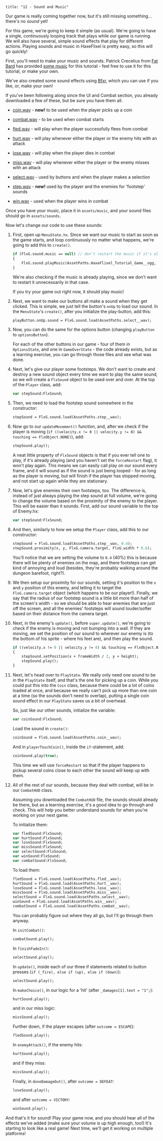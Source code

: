 ```
title: "12 - Sound and Music"
```

Our game is really coming together now, but it's still missing something… there's no _sound_ yet!

For this game, we're going to keep it simple (as usual). We're going to have a single, continuously looping track that plays while our game is running. We will also have several, simple sound effects that play for different actions. Playing sounds and music in HaxeFlixel is pretty easy, so this will go quickly!

First, you'll need to make your music and sounds. Patrick Crecelius from [Fat Bard](http://fatbard.tumblr.com) has provided [some music](https://raw.githubusercontent.com/HaxeFlixel/flixel-demos/master/Tutorials/TurnBasedRPG/assets/music/HaxeFlixel_Tutorial_Game.ogg) for this tutorial - feel free to use it for this tutorial, or make your own.

We've also created some sound effects using [Bfxr](http://www.bfxr.net/), which you can use if you like, or, make your own!

If you've been following along since the UI and Combat section, you already downloaded a few of these, but be sure you have them all.

- [coin.wav](https://raw.githubusercontent.com/HaxeFlixel/flixel-demos/master/Tutorials/TurnBasedRPG/assets/sounds/coin.wav) - **new!** to be used when the player picks up a coin

- [combat.wav](https://raw.githubusercontent.com/HaxeFlixel/flixel-demos/master/Tutorials/TurnBasedRPG/assets/sounds/combat.wav) - to be used when combat starts

- [fled.wav](https://raw.githubusercontent.com/HaxeFlixel/flixel-demos/master/Tutorials/TurnBasedRPG/assets/sounds/fled.wav) - will play when the player successfully flees from combat

- [hurt.wav](https://raw.githubusercontent.com/HaxeFlixel/flixel-demos/master/Tutorials/TurnBasedRPG/assets/sounds/hurt.wav) - will play whenever either the player or the enemy hits with an attack

- [lose.wav](https://raw.githubusercontent.com/HaxeFlixel/flixel-demos/master/Tutorials/TurnBasedRPG/assets/sounds/lose.wav) - will play when the player dies in combat

- [miss.wav](https://raw.githubusercontent.com/HaxeFlixel/flixel-demos/master/Tutorials/TurnBasedRPG/assets/sounds/miss.wav) - will play whenever either the player or the enemy misses with an attack

- [select.wav](https://raw.githubusercontent.com/HaxeFlixel/flixel-demos/master/Tutorials/TurnBasedRPG/assets/sounds/select.wav) - used by buttons and when the player makes a selection

- [step.wav](https://raw.githubusercontent.com/HaxeFlixel/flixel-demos/master/Tutorials/TurnBasedRPG/assets/sounds/step.wav) - **new!** used by the player and the enemies for 'footstep' sounds

- [win.wav](https://raw.githubusercontent.com/HaxeFlixel/flixel-demos/master/Tutorials/TurnBasedRPG/assets/sounds/win.wav) - used when the player wins in combat

Once you have your music, place it in `assets/music`, and your sound files should go in `assets/sounds`.

Now let's change our code to use these sounds:

1. First, open up `MenuState.hx`. Since we want our music to start as soon as the game starts, and loop continuously no matter what happens, we're going to add this to `create()`.

	```haxe
	if (FlxG.sound.music == null) // don't restart the music if it's already playing
	{
		FlxG.sound.playMusic(AssetPaths.HaxeFlixel_Tutorial_Game__ogg, 1, true);
	}
	```

	We're also checking if the music is already playing, since we don't want to restart it unnecessarily in that case.

	If you try your game out right now, it should play music!

2. Next, we want to make our buttons all make a sound when they get clicked. This is simple, we just tell the button's `onUp` to load our sound. In the `MenuState`'s `create()`, after you initialize the play-button, add this:

	```haxe
	playButton.onUp.sound = FlxG.sound.load(AssetPaths.select__wav);
	```

3. Now, you can do the same for the options button (changing `playButton` to `optionsButton`).

	For each of the other buttons in our game - four of them in `OptionsState`, and one in `GameOverState` - the code already exists, but as a learning exercise, you can go through those files and see what was done.

4. Next, let's give our player some footsteps. We don't want to create and destroy a new sound object every time we want to play the same sound, so we will create a `FlxSound` object to be used over and over. At the top of the `Player` class, add:
	
	```haxe
	var stepSound:FlxSound;
	```

5. Then, we need to load the footstep sound somewhere in the constructor:

	```haxe
	stepSound = FlxG.sound.load(AssetPaths.step__wav);
	```

6. Now go to our `updateMovement()` function, and, after we check if the player is moving (`if ((velocity.x != 0 || velocity.y != 0) && touching == FlxObject.NONE)`), add:

	```haxe
	stepSound.play();
	```

	A neat little property of `FlxSound` objects is that if you ever tell one to play, if it's already playing (and you haven't set the `forceRestart` flag), it won't play again. This means we can easily call play on our sound every frame, and it will sound as if the sound is just being looped - for as long as the player is moving, but will finish if the player has stopped moving, and not start up again while they are stationary.

7. Now, let's give enemies their own footsteps, too. The difference is, instead of just always playing the step sound at full volume, we're going to change the volume based on the proximity of the enemy to the player. This will be easier than it sounds. First, add our sound variable to the top of Enemy.hx:

	```haxe
	var stepSound:FlxSound;
	```

8. And then, similarly to how we setup the `Player` class, add this to our constructor:

	```haxe
	stepSound = FlxG.sound.load(AssetPaths.step__wav, 0.4);
	stepSound.proximity(x, y, FlxG.camera.target, FlxG.width * 0.6);
	```

	You'll notice that we are setting the volume to `0.4` (40%) this is because there will be plenty of enemies on the map, and there footsteps can get kind of annoying and loud (besides, they're probably walking around the dungeon barefoot, right?).

9. We then setup our proximity for our sounds, setting it's position  to the `x` and `y` position of this enemy, and telling it to target the `FlxG.camera.target` object (which happens to be our player!). Finally, we say that the radius of our footstep sound is a little bit more than half of the screen's width - so we should be able to hear enemies that are just off the screen, and all the enemies' footsteps will sound louder/softer based on their distance from the camera target.

10. Next, in the enemy's `update()`, before `super.update()`, we're going to check if the enemy is moving and not bumping into a wall. If they are moving, we set the position of our sound to wherever our enemy is (to the bottom of his sprite - where his feet are), and then play the sound.

	```haxe
	if ((velocity.x != 0 || velocity.y != 0) && touching == FlxObject.NONE)
	{
		stepSound.setPosition(x + frameWidth / 2, y + height);
		stepSound.play();
	}
	```

11. Next, let's head over to `PlayState`. We really only need one sound to be in the `PlayState` itself, and that's the one for picking up a coin. While you could put this into the `Coin` class, because there could be a lot of coins loaded at once, and because we really can't pick up more than one coin at a time (so the sounds don't need to overlap), putting a single coin sound effect in our `PlayState` saves us a bit of overhead.

	So, just like our other sounds, initialize the variable:

	```haxe
	var coinSound:FlxSound;
	```

	Load the sound in `create()`:
	
	```haxe
	coinSound = FlxG.sound.load(AssetPaths.coin__wav);
	```

	And in `playerTouchCoin()`, inside the `if`-statement, add:

	```haxe
	coinSound.play(true);
	```

	This time we will use `forceRestart` so that if the player happens to pickup several coins close to each other the sound will keep up with them.

12. All of the rest of our sounds, because they deal with combat, will be in our `CombatHUD` class.

	Assuming you downloaded the `CombatHUD` file, the sounds should already be there, but as a learning exercise, it's a good idea to go through and check. This will help you better understand sounds for when you're working on your next game.

	To initialize them:

	```haxe
	var fledSound:FlxSound;
	var hurtSound:FlxSound;
	var loseSound:FlxSound;
	var missSound:FlxSound;
	var selectSound:FlxSound;
	var winSound:FlxSound;
	var combatSound:FlxSound;
	```

	To load them:

	```haxe
	fledSound = FlxG.sound.load(AssetPaths.fled__wav);
	hurtSound = FlxG.sound.load(AssetPaths.hurt__wav);
	loseSound = FlxG.sound.load(AssetPaths.lose__wav);
	missSound = FlxG.sound.load(AssetPaths.miss__wav);
	selectSound = FlxG.sound.load(AssetPaths.select__wav);
	winSound = FlxG.sound.load(AssetPaths.win__wav);
	combatSound = FlxG.sound.load(AssetPaths.combat__wav);
	```

	You can probably figure out where they all go, but I'll go through them anyway.

	In `initCombat()`:

	```haxe
	combatSound.play();
	```

	In `finishFadeIn()`:

	```haxe
	selectSound.play();
	```

	In `update()`, inside each of our three if statements related to button presses (`if (_fire), else if (up), else if (down)`):

	```haxe
	selectSound.play();
	```

	In `makeChoice()`, in our logic for a 'hit' (after `_damages[1].text = "1";`):

	```haxe
	hurtSound.play();
	```

	and in our miss logic:

	```haxe
	missSound.play();
	```

	Further down, if the player escapes (after `outcome = ESCAPE`):

	```haxe
	fledSound.play();
	```

	In `enemyAttack()`, if the enemy hits:

	```haxe
	hurtSound.play();
	```

	and if they miss:

	```haxe
	missSound.play();
	```

	Finally, in `doneDamageOut()`, after `outcome = DEFEAT`:

	```haxe
	loseSound.play();
	```

	and after `outcome = VICTORY`:
	
	```haxe
	winSound.play();
	```

And that's it for sound! Play your game now, and you should hear all of the effects we've added (make sure your volume is up high enough, too!) It's starting to look like a real game! Next time, we'll get it working on multiple platforms!
